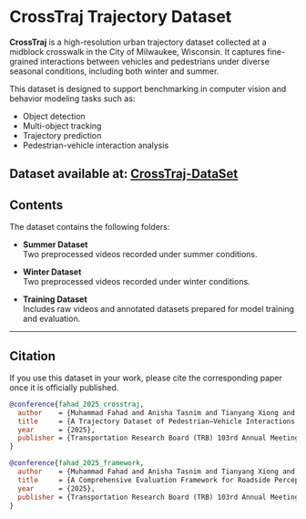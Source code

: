 # CrossTraj Trajectory Dataset

**CrossTraj** is a high-resolution urban trajectory dataset collected at a midblock crosswalk in the City of Milwaukee, Wisconsin. It captures fine-grained interactions between vehicles and pedestrians under diverse seasonal conditions, including both winter and summer.

This dataset is designed to support benchmarking in computer vision and behavior modeling tasks such as:

- Object detection
- Multi-object tracking
- Trajectory prediction
- Pedestrian-vehicle interaction analysis

Dataset available at: [CrossTraj-DataSet](https://panthers-my.sharepoint.com/:f:/g/personal/muhamm72_uwm_edu/EtMlMxW-TLtGomVDfiTQBL4BVgBp_GGgCOhUZzYqztvWFA?e=sPi3LP)
---

## Contents

The dataset contains the following folders:

- **Summer Dataset**  
  Two preprocessed videos recorded under summer conditions.

- **Winter Dataset**  
  Two preprocessed videos recorded under winter conditions.

- **Training Dataset**  
  Includes raw videos and annotated datasets prepared for model training and evaluation.

---

## Citation

If you use this dataset in your work, please cite the corresponding paper once it is officially published.

```bibtex
@conference{fahad_2025_crosstraj,
  author    = {Muhammad Fahad and Anisha Tasnim and Tianyang Xiong and Agam Damaraju and Tian Zhao and Xiao Qin and Xiaowei Shi},
  title     = {A Trajectory Dataset of Pedestrian–Vehicle Interactions at Crosswalks via Deep Learning and Roadside Cameras},
  year      = {2025},
  publisher = {Transportation Research Board (TRB) 103rd Annual Meeting, Submitted for Review}
}

@conference{fahad_2025_framework,
  author    = {Muhammad Fahad and Anisha Tasnim and Tianyang Xiong and Agam Damaraju and Tian Zhao and Xiao Qin and Xiaowei Shi},
  title     = {A Comprehensive Evaluation Framework for Roadside Perception Systems},
  year      = {2025},
  publisher = {Transportation Research Board (TRB) 103rd Annual Meeting, Submitted for Review}
}
